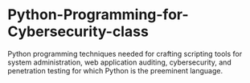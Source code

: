 # Python-Programming-for-Cybersecurity-class


Python programming techniques needed for crafting scripting tools for system administration, web application auditing, cybersecurity, and penetration testing for which Python is the preeminent language.
